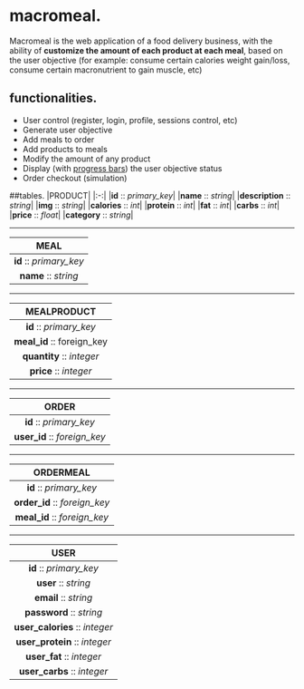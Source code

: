 # macromeal.
Macromeal is the web application of a food delivery business, with the ability of **customize the amount of each product at each meal**, based on the user objective (for example: consume certain calories weight gain/loss, consume certain macronutrient to gain muscle, etc)

## functionalities.
* User control (register, login, profile, sessions control, etc)
* Generate user objective
* Add meals to order
* Add products to meals
* Modify the amount of any product
* Display (with [progress bars](http://www.w3schools.com/bootstrap/bootstrap_progressbars.asp "Bootstrap's progressbars")) the user objective status
* Order checkout (simulation)

##tables.
|PRODUCT|
|:-:|
|**id** :: *primary_key*|
|**name** :: *string*|
|**description** :: *string*|
|**img** :: *string*|
|**calories** :: *int*|
|**protein** :: *int*|
|**fat** :: *int*|
|**carbs** :: *int*|
|**price** :: *float*|
|**category** :: *string*|

<hr>

|MEAL|
|:-:|
|**id** :: *primary_key*|
|**name** :: *string*|

<hr>

|MEALPRODUCT|
|:-:|
|**id** :: *primary_key*|
|**meal_id** :: foreign_key|
|**quantity** :: *integer*|
|**price** :: *integer*|

<hr>

|ORDER|
|:-:|
|**id** :: *primary_key*|
|**user_id** :: *foreign_key*|

<hr>

|ORDERMEAL|
|:-:|
|**id** :: *primary_key*|
|**order_id** :: *foreign_key*|
|**meal_id** :: *foreign_key*|

<hr>

|USER|
|:-:|
|**id** :: *primary_key*|
|**user** :: *string*|
|**email** :: *string*|
|**password** :: *string*|
|**user_calories** :: *integer*|
|**user_protein** :: *integer*|
|**user_fat** :: *integer*|
|**user_carbs** :: *integer*|
